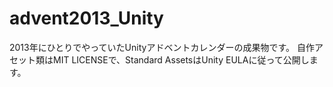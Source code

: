 # advent2013_Unity
2013年にひとりでやっていたUnityアドベントカレンダーの成果物です。
自作アセット類はMIT LICENSEで、Standard AssetsはUnity EULAに従って公開します。
